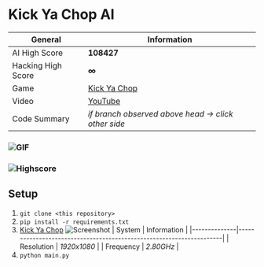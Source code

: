 # Kick Ya Chop AI
| General           | Information                                                         |
|--------------     |---------------------------------------------------------------------|
| AI High Score     | **108427**                                                          |
| Hacking High Score| **∞**                                                               |
| Game              | [Kick Ya Chop](https://www.addictinggames.com/clicker/kick-ya-chop) |
| Video             | [YouTube](https://youtu.be/Mxn8CSJnF1w)                             |
| Code Summary      | *if branch observed above head &rarr; click other side*             |
### ![GIF](https://media.giphy.com/media/hW9WiFcbMzgW11SBMN/giphy.gif)
### ![Highscore](https://user-images.githubusercontent.com/97115586/162262349-88a2cd81-6c2d-4af0-9403-fca8765be07f.png)
## Setup
1. `git clone <this repository>`
2. `pip install -r requirements.txt`
3. [Kick Ya Chop](https://www.addictinggames.com/clicker/kick-ya-chop)
  ![Screenshot](https://user-images.githubusercontent.com/97115586/162037885-bc01f8ef-3410-493c-b323-f58dd6ba9726.png)
    | System       | Information                                                         |
    |--------------|---------------------------------------------------------------------|
    | Resolution   | *1920x1080*                                                         |
    | Frequency    | *2.80GHz*                                                           |   
4. `python main.py`
